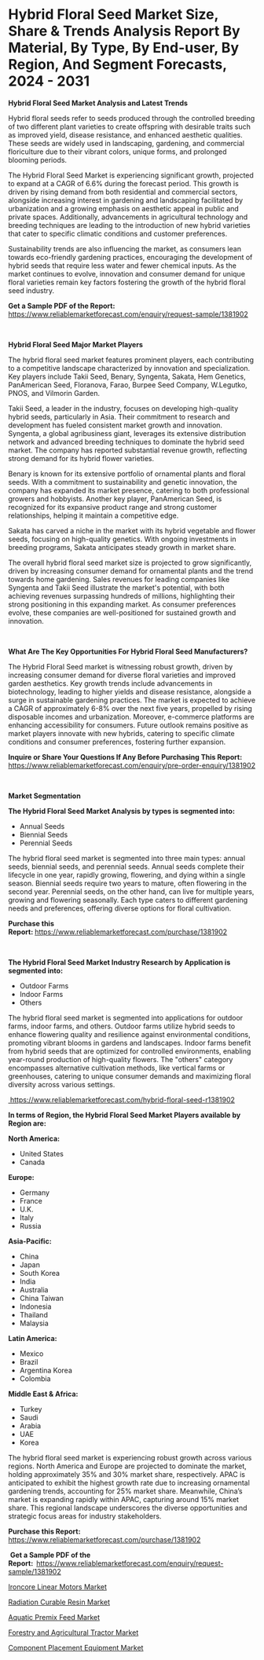 <p><h1>Hybrid Floral Seed Market Size, Share & Trends Analysis Report By Material, By Type, By End-user, By Region, And Segment Forecasts, 2024 - 2031</h1></p><p><strong>Hybrid Floral Seed Market Analysis and Latest Trends</strong></p>
<p><p>Hybrid floral seeds refer to seeds produced through the controlled breeding of two different plant varieties to create offspring with desirable traits such as improved yield, disease resistance, and enhanced aesthetic qualities. These seeds are widely used in landscaping, gardening, and commercial floriculture due to their vibrant colors, unique forms, and prolonged blooming periods. </p><p>The Hybrid Floral Seed Market is experiencing significant growth, projected to expand at a CAGR of 6.6% during the forecast period. This growth is driven by rising demand from both residential and commercial sectors, alongside increasing interest in gardening and landscaping facilitated by urbanization and a growing emphasis on aesthetic appeal in public and private spaces. Additionally, advancements in agricultural technology and breeding techniques are leading to the introduction of new hybrid varieties that cater to specific climatic conditions and customer preferences.</p><p>Sustainability trends are also influencing the market, as consumers lean towards eco-friendly gardening practices, encouraging the development of hybrid seeds that require less water and fewer chemical inputs. As the market continues to evolve, innovation and consumer demand for unique floral varieties remain key factors fostering the growth of the hybrid floral seed industry.</p></p>
<p><strong>Get a Sample PDF of the Report:&nbsp;</strong> <a href="https://www.reliablemarketforecast.com/enquiry/request-sample/1381902?utm_campaign=1134&utm_medium=2&utm_source=Github&utm_content=ia&utm_term=01112024&utm_id=hybrid-floral-seed">https://www.reliablemarketforecast.com/enquiry/request-sample/1381902</a></p>
<p>&nbsp;</p>
<p><strong>Hybrid Floral Seed Major Market Players</strong></p>
<p><p>The hybrid floral seed market features prominent players, each contributing to a competitive landscape characterized by innovation and specialization. Key players include Takii Seed, Benary, Syngenta, Sakata, Hem Genetics, PanAmerican Seed, Floranova, Farao, Burpee Seed Company, W.Legutko, PNOS, and Vilmorin Garden.</p><p>Takii Seed, a leader in the industry, focuses on developing high-quality hybrid seeds, particularly in Asia. Their commitment to research and development has fueled consistent market growth and innovation. Syngenta, a global agribusiness giant, leverages its extensive distribution network and advanced breeding techniques to dominate the hybrid seed market. The company has reported substantial revenue growth, reflecting strong demand for its hybrid flower varieties.</p><p>Benary is known for its extensive portfolio of ornamental plants and floral seeds. With a commitment to sustainability and genetic innovation, the company has expanded its market presence, catering to both professional growers and hobbyists. Another key player, PanAmerican Seed, is recognized for its expansive product range and strong customer relationships, helping it maintain a competitive edge.</p><p>Sakata has carved a niche in the market with its hybrid vegetable and flower seeds, focusing on high-quality genetics. With ongoing investments in breeding programs, Sakata anticipates steady growth in market share. </p><p>The overall hybrid floral seed market size is projected to grow significantly, driven by increasing consumer demand for ornamental plants and the trend towards home gardening. Sales revenues for leading companies like Syngenta and Takii Seed illustrate the market's potential, with both achieving revenues surpassing hundreds of millions, highlighting their strong positioning in this expanding market. As consumer preferences evolve, these companies are well-positioned for sustained growth and innovation.</p></p>
<p>&nbsp;</p>
<p><strong>What Are The Key Opportunities For Hybrid Floral Seed Manufacturers?</strong></p>
<p><p>The Hybrid Floral Seed market is witnessing robust growth, driven by increasing consumer demand for diverse floral varieties and improved garden aesthetics. Key growth trends include advancements in biotechnology, leading to higher yields and disease resistance, alongside a surge in sustainable gardening practices. The market is expected to achieve a CAGR of approximately 6-8% over the next five years, propelled by rising disposable incomes and urbanization. Moreover, e-commerce platforms are enhancing accessibility for consumers. Future outlook remains positive as market players innovate with new hybrids, catering to specific climate conditions and consumer preferences, fostering further expansion.</p></p>
<p><strong>Inquire or Share Your Questions If Any Before Purchasing This Report:</strong> <a href="https://www.reliablemarketforecast.com/enquiry/pre-order-enquiry/1381902?utm_campaign=1134&utm_medium=2&utm_source=Github&utm_content=ia&utm_term=01112024&utm_id=hybrid-floral-seed">https://www.reliablemarketforecast.com/enquiry/pre-order-enquiry/1381902</a></p>
<p>&nbsp;</p>
<p><strong>Market Segmentation</strong></p>
<p><strong>The Hybrid Floral Seed Market Analysis by types is segmented into:</strong></p>
<p><ul><li>Annual Seeds</li><li>Biennial Seeds</li><li>Perennial Seeds</li></ul></p>
<p><p>The hybrid floral seed market is segmented into three main types: annual seeds, biennial seeds, and perennial seeds. Annual seeds complete their lifecycle in one year, rapidly growing, flowering, and dying within a single season. Biennial seeds require two years to mature, often flowering in the second year. Perennial seeds, on the other hand, can live for multiple years, growing and flowering seasonally. Each type caters to different gardening needs and preferences, offering diverse options for floral cultivation.</p></p>
<p><strong>Purchase this Report:&nbsp;</strong><a href="https://www.reliablemarketforecast.com/purchase/1381902?utm_campaign=1134&utm_medium=2&utm_source=Github&utm_content=ia&utm_term=01112024&utm_id=hybrid-floral-seed">https://www.reliablemarketforecast.com/purchase/1381902</a></p>
<p>&nbsp;</p>
<p><strong>The Hybrid Floral Seed Market Industry Research by Application is segmented into:</strong></p>
<p><ul><li>Outdoor Farms</li><li>Indoor Farms</li><li>Others</li></ul></p>
<p><p>The hybrid floral seed market is segmented into applications for outdoor farms, indoor farms, and others. Outdoor farms utilize hybrid seeds to enhance flowering quality and resilience against environmental conditions, promoting vibrant blooms in gardens and landscapes. Indoor farms benefit from hybrid seeds that are optimized for controlled environments, enabling year-round production of high-quality flowers. The "others" category encompasses alternative cultivation methods, like vertical farms or greenhouses, catering to unique consumer demands and maximizing floral diversity across various settings.</p></p>
<p><a href="https://www.reliablemarketforecast.com/hybrid-floral-seed-r1381902?utm_campaign=1134&utm_medium=2&utm_source=Github&utm_content=ia&utm_term=01112024&utm_id=hybrid-floral-seed">&nbsp;https://www.reliablemarketforecast.com/hybrid-floral-seed-r1381902</a></p>
<p><strong>In terms of Region, the Hybrid Floral Seed Market Players available by Region are:</strong></p>
<p>
    <p> <strong> North America: </strong>
        <ul>
            <li>United States</li>
            <li>Canada</li>
        </ul>
        </p> 
    <p> <strong> Europe: </strong>
        <ul>
            <li>Germany</li>
            <li>France</li>
            <li>U.K.</li>
            <li>Italy</li>
            <li>Russia</li>
        </ul>
        </p> 
    <p> <strong> Asia-Pacific: </strong>
        <ul>
            <li>China</li>
            <li>Japan</li>
            <li>South Korea</li>
            <li>India</li>
            <li>Australia</li>
            <li>China Taiwan</li>
            <li>Indonesia</li>
            <li>Thailand</li>
            <li>Malaysia</li>
        </ul>
        </p> 
    <p> <strong> Latin America: </strong>
        <ul>
            <li>Mexico</li>
            <li>Brazil</li>
            <li>Argentina Korea</li>
            <li>Colombia</li>
        </ul>
        </p> 
    <p> <strong> Middle East & Africa: </strong>
        <ul>
            <li>Turkey</li>
            <li>Saudi</li>
            <li>Arabia</li>
            <li>UAE</li>
            <li>Korea</li>
        </ul>
    </p>
    </p>
<p><p>The hybrid floral seed market is experiencing robust growth across various regions. North America and Europe are projected to dominate the market, holding approximately 35% and 30% market share, respectively. APAC is anticipated to exhibit the highest growth rate due to increasing ornamental gardening trends, accounting for 25% market share. Meanwhile, China’s market is expanding rapidly within APAC, capturing around 15% market share. This regional landscape underscores the diverse opportunities and strategic focus areas for industry stakeholders.</p></p>
<p><strong>Purchase this Report: </strong><a href="https://www.reliablemarketforecast.com/purchase/1381902?utm_campaign=1134&utm_medium=2&utm_source=Github&utm_content=ia&utm_term=01112024&utm_id=hybrid-floral-seed">https://www.reliablemarketforecast.com/purchase/1381902</a></p>
<p>&nbsp;<strong>Get a Sample PDF of the Report:&nbsp;&nbsp;</strong><a href="https://www.reliablemarketforecast.com/enquiry/request-sample/1381902?utm_campaign=1134&utm_medium=2&utm_source=Github&utm_content=ia&utm_term=01112024&utm_id=hybrid-floral-seed">https://www.reliablemarketforecast.com/enquiry/request-sample/1381902</a></p>
<p><strong></strong></p>
<p><p><a href="https://www.linkedin.com/pulse/ironcore-linear-motors-market-size-share-growth-analysis-nsaye?utm_campaign=1134&utm_medium=2&utm_source=Github&utm_content=ia&utm_term=01112024&utm_id=hybrid-floral-seed">Ironcore Linear Motors Market</a></p><p><a href="https://www.linkedin.com/pulse/radiation-curable-resin-market-transformation-comparative-ukqwe?utm_campaign=1134&utm_medium=2&utm_source=Github&utm_content=ia&utm_term=01112024&utm_id=hybrid-floral-seed">Radiation Curable Resin Market</a></p><p><a href="https://github.com/karolinec5dqui/Market-Research-Report-List-1/blob/main/aquatic-premix-feed-market.md?utm_campaign=1134&utm_medium=2&utm_source=Github&utm_content=ia&utm_term=01112024&utm_id=hybrid-floral-seed">Aquatic Premix Feed Market</a></p><p><a href="https://github.com/malika4dt4reta/Market-Research-Report-List-1/blob/main/forestry-and-agricultural-tractor-market.md?utm_campaign=1134&utm_medium=2&utm_source=Github&utm_content=ia&utm_term=01112024&utm_id=hybrid-floral-seed">Forestry and Agricultural Tractor Market</a></p><p><a href="https://issuu.com/reportprime-2/docs/component-placement-equipment-marke_9c4b44a520ec10?utm_campaign=1134&utm_medium=2&utm_source=Github&utm_content=ia&utm_term=01112024&utm_id=hybrid-floral-seed">Component Placement Equipment Market</a></p></p>